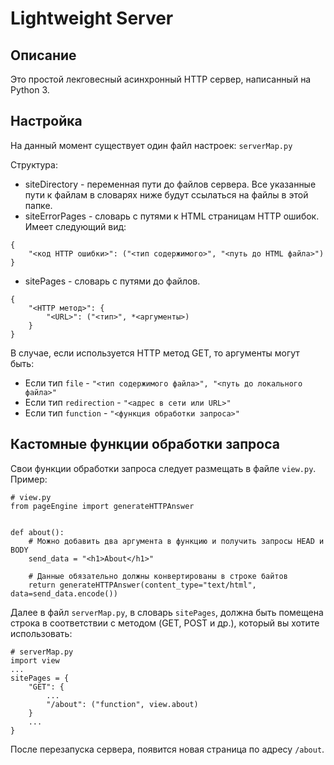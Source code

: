 # Lightweight Server

## Описание
Это простой лекговесный асинхронный HTTP сервер, написанный на Python 3.

## Настройка
На данный момент существует один файл настроек: `serverMap.py`

Структура:
* siteDirectory - переменная пути до файлов сервера. Все указанные пути к файлам в словарях ниже будут ссылаться на файлы в этой папке.
* siteErrorPages - словарь с путями к HTML страницам HTTP ошибок. Имеет следующий вид:
```
{
    "<код HTTP ошибки>": ("<тип содержимого>", "<путь до HTML файла>")
}
```
* sitePages - словарь с путями до файлов.
```
{
    "<HTTP метод>": {
        "<URL>": ("<тип>", *<аргументы>)
    }
}
```
В случае, если используется HTTP метод GET, то аргументы могут быть:
* Если тип `file` - `"<тип содержимого файла>", "<путь до локального файла>"`
* Если тип `redirection` - `"<адрес в сети или URL>"`
* Если тип `function` - `"<функция обработки запроса>"`

## Кастомные функции обработки запроса
Свои функции обработки запроса следует размещать в файле `view.py`.
Пример:
```
# view.py
from pageEngine import generateHTTPAnswer


def about():
    # Можно добавить два аргумента в функцию и получить запросы HEAD и BODY
    send_data = "<h1>About</h1>"

    # Данные обязательно должны конвертированы в строке байтов
    return generateHTTPAnswer(content_type="text/html", data=send_data.encode())
```
Далее в файл `serverMap.py`, в словарь `sitePages`, должна быть помещена строка в соответствии с методом (GET, POST и др.), который вы хотите использовать:
```
# serverMap.py
import view
...
sitePages = {
    "GET": {
        ...
        "/about": ("function", view.about)
    }
    ...
}
```
После перезапуска сервера, появится новая страница по адресу `/about`.
